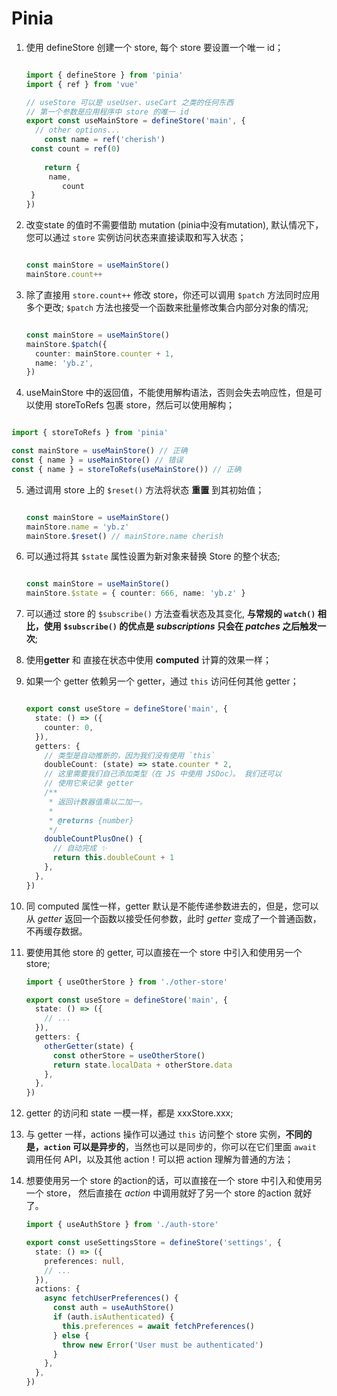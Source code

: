 # Pinia

1. 使用 defineStore 创建一个 store, 每个 store 要设置一个唯一 id；

   ```ts
   
   import { defineStore } from 'pinia'
   import { ref } from 'vue'
   
   // useStore 可以是 useUser、useCart 之类的任何东西
   // 第一个参数是应用程序中 store 的唯一 id
   export const useMainStore = defineStore('main', {
     // other options...
       const name = ref('cherish')
   	const count = ref(0)
       
       return {
       	name,
           count
   	}
   })
   
   ```

2. 改变state 的值时不需要借助 mutation (pinia中没有mutation),  默认情况下，您可以通过 `store` 实例访问状态来直接读取和写入状态；

   ```ts
   
   const mainStore = useMainStore()
   mainStore.count++
   
   ```

3. 除了直接用 `store.count++` 修改 store，你还可以调用 `$patch` 方法同时应用多个更改; `$patch` 方法也接受一个函数来批量修改集合内部分对象的情况;

   ```ts
   
   const mainStore = useMainStore()
   mainStore.$patch({
     counter: mainStore.counter + 1,
     name: 'yb.z',
   })
   
   ```

4.  useMainStore 中的返回值，不能使用解构语法，否则会失去响应性，但是可以使用 storeToRefs 包裹 store，然后可以使用解构；

   ```ts
   
   import { storeToRefs } from 'pinia'
   
   const mainStore = useMainStore() // 正确
   const { name } = useMainStore() // 错误
   const { name } = storeToRefs(useMainStore()) // 正确
   
   ```

5. 通过调用 store 上的 `$reset()` 方法将状态 **重置** 到其初始值；

   ```ts
   
   const mainStore = useMainStore()
   mainStore.name = 'yb.z'
   mainStore.$reset() // mainStore.name cherish
   
   ```

6. 可以通过将其 `$state` 属性设置为新对象来替换 Store 的整个状态;

   ```ts
   
   const mainStore = useMainStore()
   mainStore.$state = { counter: 666, name: 'yb.z' }
   
   ```

7. 可以通过 store 的 `$subscribe()` 方法查看状态及其变化, **与常规的 `watch()` 相比，使用 `$subscribe()` 的优点是 *subscriptions* 只会在 *patches* 之后触发一次**;

8. 使用**getter** 和 直接在状态中使用 **computed** 计算的效果一样；

9. 如果一个 getter 依赖另一个 getter，通过 `this` 访问任何其他 getter；

   ```ts
   
   export const useStore = defineStore('main', {
     state: () => ({
       counter: 0,
     }),
     getters: {
       // 类型是自动推断的，因为我们没有使用 `this`
       doubleCount: (state) => state.counter * 2,
       // 这里需要我们自己添加类型（在 JS 中使用 JSDoc）。 我们还可以
       // 使用它来记录 getter
       /**
        * 返回计数器值乘以二加一。
        *
        * @returns {number}
        */
       doubleCountPlusOne() {
         // 自动完成 ✨
         return this.doubleCount + 1
       },
     },
   })
   
   ```

10. 同 computed 属性一样，getter 默认是不能传递参数进去的，但是，您可以从 *getter* 返回一个函数以接受任何参数，此时 *getter* 变成了一个普通函数，不再缓存数据。

11. 要使用其他 store 的 getter, 可以直接在一个 store 中引入和使用另一个 store;

    ```ts
    import { useOtherStore } from './other-store'
    
    export const useStore = defineStore('main', {
      state: () => ({
        // ...
      }),
      getters: {
        otherGetter(state) {
          const otherStore = useOtherStore()
          return state.localData + otherStore.data
        },
      },
    })
    ```

12. getter 的访问和 state 一模一样，都是 xxxStore.xxx;

13. 与 getter 一样，actions 操作可以通过 `this` 访问整个 store 实例，**不同的是，`action` 可以是异步的**，当然也可以是同步的，你可以在它们里面 `await` 调用任何 API，以及其他 action！可以把 action 理解为普通的方法；

14. 想要使用另一个 store 的action的话，可以直接在一个 store 中引入和使用另一个 store， 然后直接在 *action* 中调用就好了另一个 store 的action 就好了。

    ```ts
    import { useAuthStore } from './auth-store'
    
    export const useSettingsStore = defineStore('settings', {
      state: () => ({
        preferences: null,
        // ...
      }),
      actions: {
        async fetchUserPreferences() {
          const auth = useAuthStore()
          if (auth.isAuthenticated) {
            this.preferences = await fetchPreferences()
          } else {
            throw new Error('User must be authenticated')
          }
        },
      },
    })
    ```

    